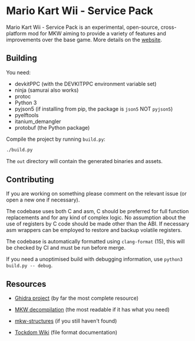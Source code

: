 # Mario Kart Wii - Service Pack

Mario Kart Wii - Service Pack is an experimental, open-source, cross-platform mod for MKW aiming to provide a variety of features and improvements over the base game. More details on the [website](https://mkw-sp.com).

## Building

You need:

- devkitPPC (with the DEVKITPPC environment variable set)
- ninja (samurai also works)
- protoc
- Python 3
- pyjson5 (if installing from pip, the package is `json5` NOT `pyjson5`)
- pyelftools
- itanium\_demangler
- protobuf (the Python package)

Compile the project by running `build.py`:
```bash
./build.py
```

The `out` directory will contain the generated binaries and assets.

## Contributing

If you are working on something please comment on the relevant issue (or open a new one if necessary).

The codebase uses both C and asm, C should be preferred for full function replacements and for any kind of complex logic. No assumption about the use of registers by C code should be made other than the ABI. If necessary asm wrappers can be employed to restore and backup volatile registers.

The codebase is automatically formatted using `clang-format` (15), this will be checked by CI and must be run before merge.

If you need a unoptimised build with debugging information, use `python3 build.py -- debug`.

## Resources

- [Ghidra project](https://drive.google.com/drive/folders/1I1VRfeut3NtPeddePutfAaZhduVdKhhc?usp=sharing) (by far the most complete resource)

- [MKW decompilation](https://github.com/riidefi/mkw) (the most readable if it has what you need)

- [mkw-structures](https://github.com/SeekyCt/mkw-structures) (if you still haven't found)

- [Tockdom Wiki](http://wiki.tockdom.com/wiki/Main_Page) (file format documentation)
